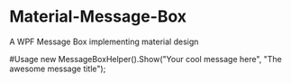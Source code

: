 # Material-Message-Box
A WPF Message Box implementing material design


#Usage
new MessageBoxHelper().Show("Your cool message here", "The awesome message title");
